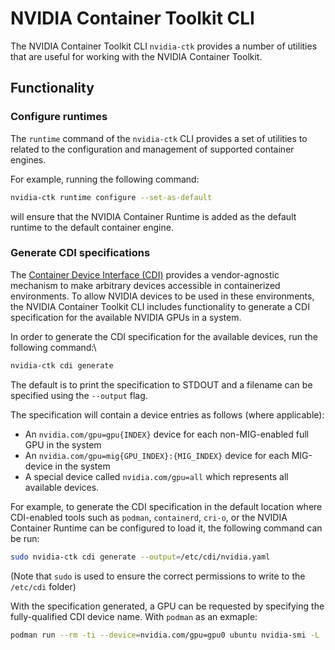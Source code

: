 # NVIDIA Container Toolkit CLI

The NVIDIA Container Toolkit CLI `nvidia-ctk` provides a number of utilities that are useful for working with the NVIDIA Container Toolkit.

## Functionality

### Configure runtimes

The `runtime` command of the `nvidia-ctk` CLI provides a set of utilities to related to the configuration
and management of supported container engines.

For example, running the following command:
```bash
nvidia-ctk runtime configure --set-as-default
```
will ensure that the NVIDIA Container Runtime is added as the default runtime to the default container
engine.

### Generate CDI specifications

The [Container Device Interface (CDI)](https://tags.cncf.io/container-device-interface) provides
a vendor-agnostic mechanism to make arbitrary devices accessible in containerized environments. To allow NVIDIA devices to be
used in these environments, the NVIDIA Container Toolkit CLI includes functionality to generate a CDI specification for the
available NVIDIA GPUs in a system.

In order to generate the CDI specification for the available devices, run the following command:\
```bash
nvidia-ctk cdi generate
```

The default is to print the specification to STDOUT and a filename can be specified using the `--output` flag.

The specification will contain a device entries as follows (where applicable):
* An `nvidia.com/gpu=gpu{INDEX}` device for each non-MIG-enabled full GPU in the system
* An `nvidia.com/gpu=mig{GPU_INDEX}:{MIG_INDEX}` device for each MIG-device in the system
* A special device called `nvidia.com/gpu=all` which represents all available devices.

For example, to generate the CDI specification in the default location where CDI-enabled tools such as `podman`, `containerd`, `cri-o`, or the NVIDIA Container Runtime can be configured to load it, the following command can be run:

```bash
sudo nvidia-ctk cdi generate --output=/etc/cdi/nvidia.yaml
```
(Note that `sudo` is used to ensure the correct permissions to write to the `/etc/cdi` folder)

With the specification generated, a GPU can be requested by specifying the fully-qualified CDI device name. With `podman` as an exmaple:
```bash
podman run --rm -ti --device=nvidia.com/gpu=gpu0 ubuntu nvidia-smi -L
```
